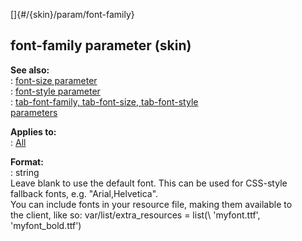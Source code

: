 []{#/{skin}/param/font-family}    
## font-family parameter (skin)    
**See also:**    
:   [font-size parameter](/ref/%7Bskin%7D/param/font-size)    
:   [font-style parameter](/ref/%7Bskin%7D/param/font-style)    
:   [tab-font-family, tab-font-size, tab-font-style    
    parameters](/ref/%7Bskin%7D/param/tab-font)    
<!-- -->    
**Applies to:**    
:   [All](/ref/%7Bskin%7D/control)    
<!-- -->    
**Format:**    
:   string    
Leave blank to use the default font. This can be used for CSS-style    
fallback fonts, e.g. \"Arial,Helvetica\".    
You can include fonts in your resource file, making them available to    
the client, like so: var/list/extra_resources = list(\\ \'myfont.ttf\',    
\'myfont_bold.ttf\')  